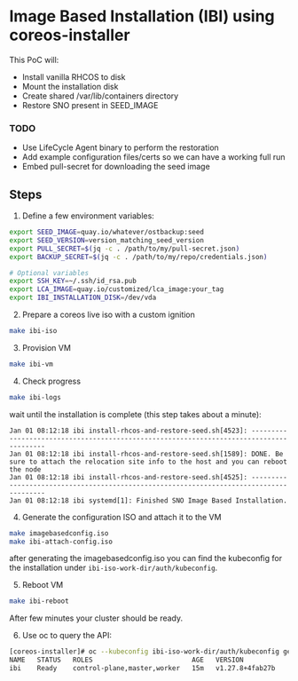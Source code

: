 # Image Based Installation (IBI) using coreos-installer

This PoC will:
- Install vanilla RHCOS to disk
- Mount the installation disk
- Create shared /var/lib/containers directory
- Restore SNO present in SEED_IMAGE

### TODO
- Use LifeCycle Agent binary to perform the restoration
- Add example configuration files/certs so we can have a working full run
- Embed pull-secret for downloading the seed image

## Steps
1. Define a few environment variables:

```bash
export SEED_IMAGE=quay.io/whatever/ostbackup:seed
export SEED_VERSION=version_matching_seed_version
export PULL_SECRET=$(jq -c . /path/to/my/pull-secret.json)
export BACKUP_SECRET=$(jq -c . /path/to/my/repo/credentials.json)

# Optional variables
export SSH_KEY=~/.ssh/id_rsa.pub
export LCA_IMAGE=quay.io/customized/lca_image:your_tag
export IBI_INSTALLATION_DISK=/dev/vda
```

2. Prepare a coreos live iso with a custom ignition

```bash
make ibi-iso
```

3. Provision VM

```bash
make ibi-vm
```

4. Check progress

```bash
make ibi-logs
```

wait until the installation is complete (this step takes about a minute):

```
Jan 01 08:12:18 ibi install-rhcos-and-restore-seed.sh[4523]: ----------------------------------------------------------------------------------------
Jan 01 08:12:18 ibi install-rhcos-and-restore-seed.sh[1589]: DONE. Be sure to attach the relocation site info to the host and you can reboot the node
Jan 01 08:12:18 ibi install-rhcos-and-restore-seed.sh[4525]: ----------------------------------------------------------------------------------------
Jan 01 08:12:18 ibi systemd[1]: Finished SNO Image Based Installation.
```

4. Generate the configuration ISO and attach it to the VM

```bash
make imagebasedconfig.iso
make ibi-attach-config.iso
```

after generating the imagebasedconfig.iso you can find the kubeconfig for the installation under `ibi-iso-work-dir/auth/kubeconfig`.

5. Reboot VM

```bash
make ibi-reboot
```

After few minutes your cluster should be ready.

6. Use oc to query the API:

```bash
[coreos-installer]# oc --kubeconfig ibi-iso-work-dir/auth/kubeconfig get node
NAME   STATUS   ROLES                         AGE   VERSION
ibi    Ready    control-plane,master,worker   15m   v1.27.8+4fab27b
```
